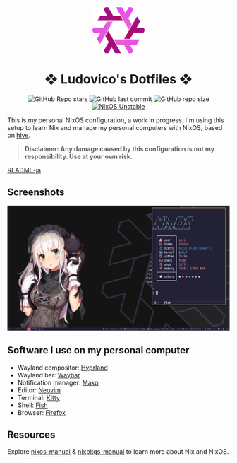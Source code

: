 <div align="center">
    <img alt="NixOS" src="assets/nix-snowflake.svg" width="120px"/>
    <h1>❖ Ludovico's Dotfiles ❖</h1>
    <img src="https://img.shields.io/github/stars/ludovicopiero/dotfiles?style=for-the-badge&labelColor=1B2330&color=ef65ea" alt="GitHub Repo stars"/>
    <img src="https://img.shields.io/github/last-commit/ludovicopiero/dotfiles?style=for-the-badge&labelColor=1B2330&color=ef65ea" alt="GitHub last commit"/>
    <img src="https://img.shields.io/github/repo-size/ludovicopiero/dotfiles?style=for-the-badge&labelColor=1B2330&color=ef65ea" alt="GitHub repo size"/>
    <a href="https://nixos.org" target="_blank">
        <img src="https://img.shields.io/badge/NixOS-unstable-blue.svg?style=for-the-badge&labelColor=1B2330&logo=NixOS&logoColor=white&color=ef65ea" alt="NixOS Unstable"/>
    </a>
</div>

This is my personal NixOS configuration, a work in progress. I'm using this setup to learn Nix and manage my personal computers with NixOS, based on [hive](https://github.com/divnix/hive).

> **Disclaimer: Any damage caused by this configuration is not my responsibility. Use at your own risk.**

[README-ja](README-ja.md)

## **Screenshots**

![Screenshot](assets/ss.png)

## **Software I use on my personal computer**

- Wayland compositor: [Hyprland](https://hyprland.org)
- Wayland bar: [Waybar](https://github.com/Alexays/Waybar)
- Notification manager: [Mako](https://github.com/emersion/mako)
- Editor: [Neovim](https://neovim.io/)
- Terminal: [Kitty](https://github.com/kovidgoyal/kitty)
- Shell: [Fish](https://fishshell.com/)
- Browser: [Firefox](https://www.mozilla.org/en-US/firefox)

## **Resources**

Explore [nixos-manual](https://nixos.org/manual/nixos/stable/) & [nixpkgs-manual](https://nixos.org/manual/nixpkgs/stable/) to learn more about Nix and NixOS.
